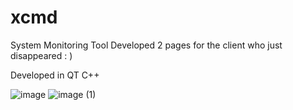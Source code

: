# xcmd
System Monitoring Tool
Developed 2 pages for the client who just disappeared : )

Developed in QT C++

![image](https://github.com/user-attachments/assets/1fe1b5bc-46fd-4b08-8f5b-9adef10f64fa)
![image (1)](https://github.com/user-attachments/assets/2a825621-2a08-4b1a-bece-4f66ee80db00)

